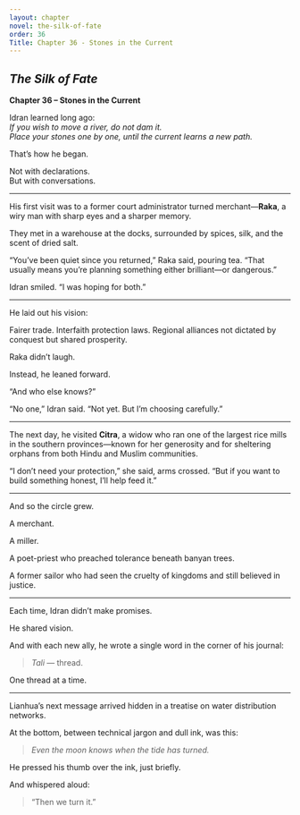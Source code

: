 ```yaml
---
layout: chapter
novel: the-silk-of-fate
order: 36
Title: Chapter 36 - Stones in the Current
---
```


## *The Silk of Fate*  
**Chapter 36 – Stones in the Current**

Idran learned long ago:  
*If you wish to move a river, do not dam it.*  
*Place your stones one by one, until the current learns a new path.*

That’s how he began.

Not with declarations.  
But with conversations.

---

His first visit was to a former court administrator turned merchant—**Raka**, a wiry man with sharp eyes and a sharper memory.

They met in a warehouse at the docks, surrounded by spices, silk, and the scent of dried salt.

“You’ve been quiet since you returned,” Raka said, pouring tea. “That usually means you’re planning something either brilliant—or dangerous.”

Idran smiled. “I was hoping for both.”

---

He laid out his vision:

Fairer trade. Interfaith protection laws. Regional alliances not dictated by conquest but shared prosperity.

Raka didn’t laugh.

Instead, he leaned forward.

“And who else knows?”

“No one,” Idran said. “Not yet. But I’m choosing carefully.”

---

The next day, he visited **Citra**, a widow who ran one of the largest rice mills in the southern provinces—known for her generosity and for sheltering orphans from both Hindu and Muslim communities.

“I don’t need your protection,” she said, arms crossed. “But if you want to build something honest, I’ll help feed it.”

---

And so the circle grew.

A merchant.

A miller.

A poet-priest who preached tolerance beneath banyan trees.

A former sailor who had seen the cruelty of kingdoms and still believed in justice.

---

Each time, Idran didn’t make promises.

He shared vision.

And with each new ally, he wrote a single word in the corner of his journal:

> *Tali* — thread.

One thread at a time.

---

Lianhua’s next message arrived hidden in a treatise on water distribution networks.

At the bottom, between technical jargon and dull ink, was this:

> *Even the moon knows when the tide has turned.*

He pressed his thumb over the ink, just briefly.

And whispered aloud:

> “Then we turn it.”
